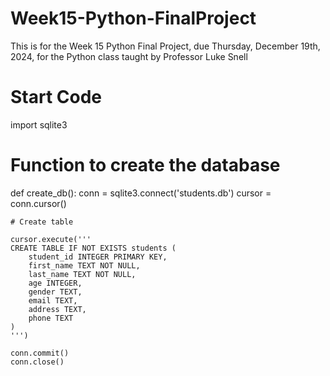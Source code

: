 # Week15-Python-FinalProject
This is for the Week 15 Python Final Project, due Thursday, December 19th, 2024, for the Python class taught by Professor Luke Snell

# Start Code

import sqlite3

# Function to create the database

def create_db():
    conn = sqlite3.connect('students.db')
    cursor = conn.cursor()

    # Create table
    
    cursor.execute('''
    CREATE TABLE IF NOT EXISTS students (
        student_id INTEGER PRIMARY KEY,
        first_name TEXT NOT NULL,
        last_name TEXT NOT NULL,
        age INTEGER,
        gender TEXT,
        email TEXT,
        address TEXT,
        phone TEXT
    )
    ''')

    conn.commit()
    conn.close()
